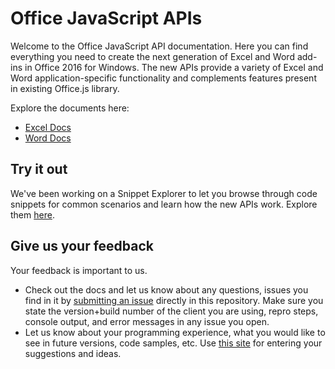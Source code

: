 # Office JavaScript APIs
Welcome to the Office JavaScript API documentation. Here you can find everything you need to create the next generation of Excel and Word add-ins in Office 2016 for Windows. The new APIs provide a variety of Excel and Word application-specific functionality and complements features present in existing Office.js library. 

Explore the documents here:

* [Excel Docs](excel) 
* [Word Docs](word) 

## Try it out
We've been working on a Snippet Explorer to let you browse through code snippets for common scenarios and learn how the new APIs work. Explore them [here](https://github.com/OfficeDev/office-js-snippet-explorer). 

## Give us your feedback

Your feedback is important to us. 

* Check out the docs and let us know about any questions, issues you find in it by [submitting an issue](https://github.com/OfficeDev/office-js-docs/issues) directly in this repository. Make sure you state the version+build number of the client you are using, repro steps, console output, and error messages in any issue you open.  
* Let us know about your programming experience, what you would like to see in future versions, code samples, etc. Use [this site](http://officespdev.uservoice.com/) for entering your suggestions and ideas.

